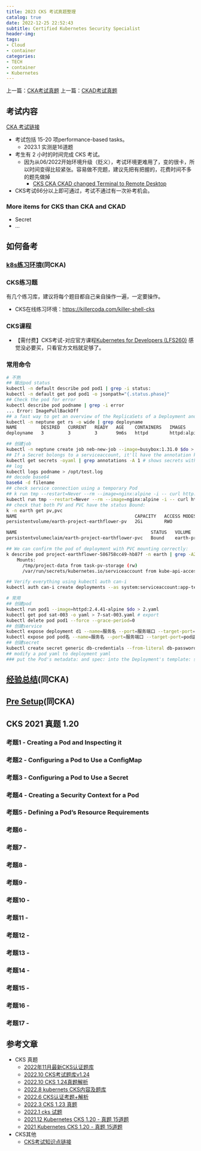 ```yaml
---
title: 2023 CKS 考试真题整理
catalog: true
date: 2022-12-25 22:52:43
subtitle: Certified Kubernetes Security Specialist
header-img:
tags: 
- Cloud
- container
categories:
- TECH
- container
- Kubernetes
---
```


上一篇：[CKA考试真题](./Kubernates-Certified-Kubernetes-Administrator-CKA.html)
上一篇：[CKAD考试真题](./Kubernates-Certified-Kubernetes-Application-Developer-CKAD.html)

## 考试内容

[CKA 考试链接](https://training.linuxfoundation.org/certification/certified-kubernetes-security-specialist/#)

- 考试包括 15-20 项performance-based tasks。
  - 2023.1 实测是16道题
- 考生有 2 小时的时间完成 CKS 考试。
  - 因为从06/2022开始环境升级（贬义），考试环境更难用了，变的很卡，所以时间变得比较紧张。容易做不完题，建议先把有把握的，花费时间不多的题先做掉
    - [CKS CKA CKAD changed Terminal to Remote Desktop ](https://itnext.io/cks-cka-ckad-changed-terminal-to-remote-desktop-157a26c1d5e)
- CKS考试66分以上即可通过，考试不通过有一次补考机会。

### More items for CKS than CKA and CKAD

- Secret
- ...

## 如何备考

### [k8s练习环境](./Kubernates-Certified-Kubernetes-Administrator-CKA.html#k8s%E7%BB%83%E4%B9%A0%E7%8E%AF%E5%A2%83)(同CKA)

### CKS练习题

有几个练习库，建议将每个题目都自己亲自操作一遍，一定要操作。

- CKS在线练习环境：https://killercoda.com/killer-shell-cks

### CKS课程

- 【需付费】CKS考试-对应官方课程[Kubernetes for Developers (LFS260)](https://training.linuxfoundation.org/training/kubernetes-security-essentials-lfs260/) 感觉没必要买，只看官方文档就足够了。

### 常用命令

```bash
# 不熟
## 输出pod status
kubectl -n default describe pod pod1 | grep -i status:
kubectl -n default get pod pod1 -o jsonpath="{.status.phase}"
## Check the pod for error
kubectl describe pod podname | grep -i error
... Error: ImagePullBackOff
## a fast way to get an overview of the ReplicaSets of a Deployment and their images could be done with:
kubectl -n neptune get rs -o wide | grep deployname
NAME         DESIRED   CURRENT   READY   AGE    CONTAINERS   IMAGES         SELECTOR
deployname   3         3         3       9m6s   httpd        httpd:alpine   app=wonderful

## 创建job
kubectl -n neptune create job neb-new-job --image=busybox:1.31.0 $do > /opt/course/3/job.yaml -- sh -c "sleep 2 && echo done"
## If a Secret bolongs to a serviceaccount, it'll have the annotation kubernetes.io/service-account.name
kubectl get secrets -oyaml | grep annotations -A 1 # shows secrets with first annotation
## log
kubectl logs podname > /opt/test.log
## decode base64
base64 -d filename
## check service connection using a temporary Pod
## k run tmp --restart=Never --rm --image=nginx:alpine -i -- curl http://svcname.namespace:svcport
kubectl run tmp --restart=Never --rm --image=nginx:alpine -i -- curl http://svcname.namespace:80
## check that both PV and PVC have the status Bound:
k -n earth get pv,pvc
NAME                                            CAPACITY   ACCESS MODES   RECLAIM POLICY   STATUS   CLAIM                                 STORAGECLASS   REASON   AGE
persistentvolume/earth-project-earthflower-pv   2Gi        RWO            Retain           Bound    earth/earth-project-earthflower-pvc                           8m4s

NAME                                                  STATUS   VOLUME                         CAPACITY   ACCESS MODES   STORAGECLASS   AGE
persistentvolumeclaim/earth-project-earthflower-pvc   Bound    earth-project-earthflower-pv   2Gi        RWO                           7m38s

## We can confirm the pod of deployment with PVC mounting correctly:
k describe pod project-earthflower-586758cc49-hb87f -n earth | grep -A2 Mount:
    Mounts:
      /tmp/project-data from task-pv-storage (rw)
      /var/run/secrets/kubernetes.io/serviceaccount from kube-api-access-jj2t2 (ro)

## Verify everything using kubectl auth can-i
kubectl auth can-i create deployments --as system:serviceaccount:app-team1:cicd-token -n app-team1 # YES
```

```bash
# 常用
## 创建pod
kubectl run pod1 --image=httpd:2.4.41-alpine $do > 2.yaml
kubectl get pod sat-003 -o yaml > 7-sat-003.yaml # export
kubectl delete pod pod1 --force --grace-period=0
## 创建service
kubectl expose deployment d1 --name=服务名 --port=服务端口 --target-port=pod运行端口 --type=类型
kubectl expose pod pod名 --name=服务名 --port=服务端口 --target-port=pod运行端口 --type=类型
## 创建secret
kubectl create secret generic db-credentials --from-literal db-password=passwd
## modify a pod yaml to deployment yaml
### put the Pod's metadata: and spec: into the Deployment's template: section:

```

## [经验总结](http://liyuankun.top/Kubernates-Certified-Kubernetes-Administrator-CKA.html#%E7%BB%8F%E9%AA%8C%E6%80%BB%E7%BB%93)(同CKA)

## [Pre Setup](http://liyuankun.top/Kubernates-Certified-Kubernetes-Administrator-CKA.html#pre-setup)(同CKA)

## CKS 2021 真题 1.20

### 考题1 - Creating a Pod and Inspecting it


### 考题2 - Configuring a Pod to Use a ConfigMap

### 考题3 - Configuring a Pod to Use a Secret



### 考题4 - Creating a Security Context for a Pod



### 考题5 - Defining a Pod’s Resource Requirements



### 考题6 - 

### 考题7 - 

### 考题8 - 

### 考题9 - 

### 考题10 - 

### 考题11 - 

### 考题12 - 

### 考题13 - 

### 考题14 - 

### 考题15 - 

### 考题16 - 

### 考题17 - 

## 参考文章

- CKS 真题
  - [2022年11月最新CKS认证题库](https://huaweicloud.csdn.net/638db1b2dacf622b8df8c678.html)
  - [2022.10 CKS考试题库v1.24](https://huaweicloud.csdn.net/638db1a8dacf622b8df8c643.html?spm=1001.2101.3001.6650.5&utm_medium=distribute.pc_relevant.none-task-blog-2%7Edefault%7ECTRLIST%7Eactivity-5-126962402-blog-123994683.pc_relevant_default&depth_1-utm_source=distribute.pc_relevant.none-task-blog-2%7Edefault%7ECTRLIST%7Eactivity-5-126962402-blog-123994683.pc_relevant_default&utm_relevant_index=6)
  - [2022.10 CKS 1.24真题解析](https://huaweicloud.csdn.net/638db200dacf622b8df8c7f0.html?spm=1001.2101.3001.6650.3&utm_medium=distribute.pc_relevant.none-task-blog-2%7Edefault%7EYuanLiJiHua%7Eactivity-3-127131284-blog-123994683.pc_relevant_default&depth_1-utm_source=distribute.pc_relevant.none-task-blog-2%7Edefault%7EYuanLiJiHua%7Eactivity-3-127131284-blog-123994683.pc_relevant_default&utm_relevant_index=4)
  - [2022.8 kubernets CKS内容及题库](https://blog.csdn.net/cloud_engineer/article/details/125709403?spm=1001.2101.3001.6650.7&utm_medium=distribute.pc_relevant.none-task-blog-2%7Edefault%7EBlogCommendFromBaidu%7ERate-7-125709403-blog-123994683.pc_relevant_default&depth_1-utm_source=distribute.pc_relevant.none-task-blog-2%7Edefault%7EBlogCommendFromBaidu%7ERate-7-125709403-blog-123994683.pc_relevant_default&utm_relevant_index=8)
  - [2022.6 CKS认证考题+解析](https://blog.csdn.net/zfw_666666/article/details/125185751)
  - [2022.3 CKS 1.23 真题](https://blog.csdn.net/april_4?type=blog)
  - [2022.1 cks 试题](https://huaweicloud.csdn.net/63311d5fd3efff3090b52a1e.html?spm=1001.2101.3001.6650.9&utm_medium=distribute.pc_relevant.none-task-blog-2%7Edefault%7EBlogCommendFromBaidu%7Eactivity-9-122525427-blog-123994683.pc_relevant_default&depth_1-utm_source=distribute.pc_relevant.none-task-blog-2%7Edefault%7EBlogCommendFromBaidu%7Eactivity-9-122525427-blog-123994683.pc_relevant_default&utm_relevant_index=10)
  - [2021.12 Kubernetes CKS 1.20 - 真题 15道题](https://huaweicloud.csdn.net/638db4efdacf622b8df8cc95.html)
  - [2021 Kubernetes CKS 1.20 - 真题 15道题](https://blog.csdn.net/itsaka/category_11111851.html)
- CKS其他
  - [CKS考试知识点链接](https://blog.csdn.net/u011127242/article/details/125822057)

